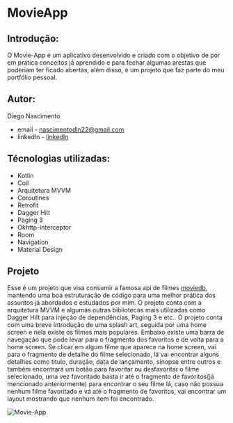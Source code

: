 # MovieApp

## Introdução:
O Movie-App é um aplicativo desenvolvido e criado com o objetivo de por em prática conceitos já aprendido e para fechar algumas arestas que poderiam ter ficado abertas, além disso, é um projeto que faz parte do meu portfólio pessoal.

## Autor:
Diego Nascimento 
- email - nascimentodln22@gmail.com 
- linkedIn - [linkedIn](https://www.linkedin.com/in/diego-nascimento-b33311221/)


## Técnologias utilizadas: 
- Kotlin
- Coil
- Arquitetura MVVM
- Coroutines
- Retrofit
- Dagger Hilt
- Paging 3
- Okhttp-interceptor
- Room 
- Navigation
- Material Design

## Projeto

Esse é um projeto que visa consumir a famosa api de filmes [moviedb](https://www.themoviedb.org/?language=pt), mantendo uma boa estruturação de código para uma melhor prática dos assuntos já abordados e estudados por mim. O projeto conta com a arquitetura MVVM
e algumas outras bibliotecas mais utilizadas como Dagger Hilt para injeção de dependências, Paging 3 e etc.. O projeto conta com uma breve introdução de uma splash art, seguida por uma home screen e nela existe os filmes mais populares. Embaixo existe uma barra de navegação que pode levar para o fragmento dos favoritos e de volta para a home screen. Se clicar em algum filme que aparece na home screen, vai para o fragmento de detalhe do filme selecionado, lá vai encontrar alguns detalhes como titulo, duração, data de lançamento,
sinopse entre outros e também encontrará um botão para favoritar ou desfavoritar o filme selecionado, uma vez favoritado basta ir até o fragmento de favoritos(já mencionado anteriormente) para encontrar o seu filme lá, caso não possua nenhum filme favoritado e vá até
o fragmento de favoritos, vai encontrar um layout mostrando que nenhum item foi encontrado.



![Movie-App](https://github.com/DLNascimento/MovieApp/assets/101856083/c868cea2-2ddb-4f9c-a77e-cf6ae329d173)







